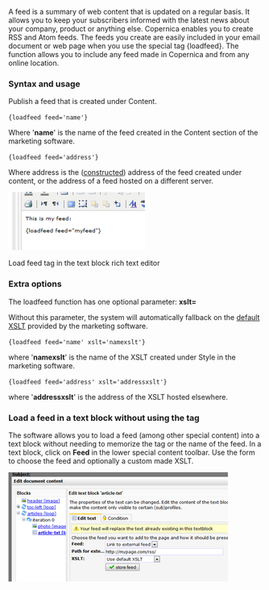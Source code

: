 A feed is a summary of web content that is updated on a regular basis.
It allows you to keep your subscribers informed with the latest news
about your company, product or anything else. Copernica enables you to
create RSS and Atom feeds. The feeds you create are easily included in
your email document or web page when you use the special tag {loadfeed}.
The function allows you to include any feed made in Copernica and from
any online location.

### Syntax and usage

Publish a feed that is created under Content.

`{loadfeed feed='name'}`

Where '**name**' is the name of the feed created in the Content section
of the marketing software.

`{loadfeed feed='address'}`

Where address is the ([constructed](#)) address of the feed created
under content, or the address of a feed hosted on a different server.

![](../images/loadfeed1.png)

Load feed tag in the text block rich text editor

### Extra options

The loadfeed function has one optional parameter: **xslt=**

Without this parameter, the system will automatically fallback on the
[default XSLT](#) provided by the marketing software.

`{loadfeed feed='name' xslt='namexslt'}`

where '**namexslt**' is the name of the XSLT created under Style in the
marketing software.

`{loadfeed feed='address' xslt='addressxslt'}`

where '**addressxslt**' is the address of the XSLT hosted elsewhere.

### Load a feed in a text block without using the tag

The software allows you to load a feed (among other special content)
into a text block without needing to memorize the tag or the name of the
feed. In a text block, click on **Feed** in the lower special content
toolbar. Use the form to choose the feed and optionally a custom made
XSLT.

![](../images/loadfeedfunction.png)
